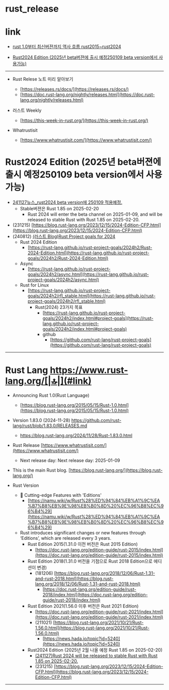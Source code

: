 # rust_release

# link

- [rust 1.0부터 최신버젼까지 역사 흐름 rust2015~rust2024](#rust-lang-httpswwwrust-langorg)

- [Rust2024 Edition (2025년 beta버젼에 출시 예정250109 beta version에서 사용가능)](#rust2024-edition-2025년-beta버젼에-출시-예정250109-beta-version에서-사용가능)

<hr />

- Rust Relese 노트 미리 알아보기
  - [https://releases.rs/docs/](https://releases.rs/docs/)
  - [https://doc.rust-lang.org/nightly/releases.html](https://doc.rust-lang.org/nightly/releases.html)

- 러스트 Weekly
  - [https://this-week-in-rust.org/](https://this-week-in-rust.org/)

- Whatrustisit
  - [https://www.whatrustisit.com/](https://www.whatrustisit.com/)


  

# Rust2024 Edition (2025년 beta버젼에 출시 예정250109 beta version에서 사용가능)
- [241127뉴스_rust2024 beta version에 250109 적용예정.](https://blog.rust-lang.org/2024/11/27/Rust-2024-public-testing.html)
  - Stable버젼은  Rust 1.85 on 2025-02-20
    - Rust 2024 will enter the beta channel on 2025-01-09, and will be released to stable Rust with Rust 1.85 on 2025-02-20.
- (231215) [https://blog.rust-lang.org/2023/12/15/2024-Edition-CFP.html](https://blog.rust-lang.org/2023/12/15/2024-Edition-CFP.html)
- (240812) [(러스트 Blog)Rust Project goals for 2024](https://blog.rust-lang.org/2024/08/12/Project-goals.html)
  - Rust 2024 Edition 
    - [https://rust-lang.github.io/rust-project-goals/2024h2/Rust-2024-Edition.html](https://rust-lang.github.io/rust-project-goals/2024h2/Rust-2024-Edition.html)
  - Async
    - [https://rust-lang.github.io/rust-project-goals/2024h2/async.html](https://rust-lang.github.io/rust-project-goals/2024h2/async.html)
  - Rust for Linux
    - [https://rust-lang.github.io/rust-project-goals/2024h2/rfl_stable.html](https://rust-lang.github.io/rust-project-goals/2024h2/rfl_stable.html)
      - Rust(2024) 23가지 목표
        - [https://rust-lang.github.io/rust-project-goals/2024h2/index.html#project-goals](https://rust-lang.github.io/rust-project-goals/2024h2/index.html#project-goals)
        - github
          - [https://github.com/rust-lang/rust-project-goals](https://github.com/rust-lang/rust-project-goals)



<hr />

# Rust Lang https://www.rust-lang.org/[|🔝|](#link)

- Announcing Rust 1.0(Rust Language)

  - [https://blog.rust-lang.org/2015/05/15/Rust-1.0.html](https://blog.rust-lang.org/2015/05/15/Rust-1.0.html)

- Version 1.83.0 (2024-11-28) https://github.com/rust-lang/rust/blob/1.83.0/RELEASES.md
  - https://blog.rust-lang.org/2024/11/28/Rust-1.83.0.html

- Rust Release [https://www.whatrustisit.com/](https://www.whatrustisit.com/)

  - Next release day: Next release day: 2025-01-09
  
- This is the main Rust blog. [https://blog.rust-lang.org/](https://blog.rust-lang.org/)


- Rust Version
  - 🚀 Cutting-edge Features with 'Editions'
    - [https://namu.wiki/w/Rust%28%ED%94%84%EB%A1%9C%EA%B7%B8%EB%9E%98%EB%B0%8D%20%EC%96%B8%EC%96%B4%29](https://namu.wiki/w/Rust%28%ED%94%84%EB%A1%9C%EA%B7%B8%EB%9E%98%EB%B0%8D%20%EC%96%B8%EC%96%B4%29)
  - Rust introduces significant changes or new features through ‘Editions’, which are released every 3 years.
    - Rust Edition 2015(1.31.0 이전 버전은 Rust 2015 Edition)
      - [https://doc.rust-lang.org/edition-guide/rust-2015/index.html](https://doc.rust-lang.org/edition-guide/rust-2015/index.html)
    - Rust Edition 2018(1.31.0 버전을 기점으로 Rust 2018 Edition으로 에디션이 변경)
      - (181206) [https://blog.rust-lang.org/2018/12/06/Rust-1.31-and-rust-2018.html](https://blog.rust-lang.org/2018/12/06/Rust-1.31-and-rust-2018.html)
        - [https://doc.rust-lang.org/edition-guide/rust-2018/index.html](https://doc.rust-lang.org/edition-guide/rust-2018/index.html)
    - Rust Edition 2021(1.56.0 이후 버전은 Rust 2021 Edition)
      - [https://doc.rust-lang.org/edition-guide/rust-2021/index.html](https://doc.rust-lang.org/edition-guide/rust-2021/index.html)
      - (211021) [https://blog.rust-lang.org/2021/10/21/Rust-1.56.0.html](https://blog.rust-lang.org/2021/10/21/Rust-1.56.0.html)
        - [https://news.hada.io/topic?id=5240](https://news.hada.io/topic?id=5240)
    - Rust2024 Edition (2025년 2월 나올 예정 Rust 1.85 on 2025-02-20)
      - [(241127)Rust 2024 will be released to stable Rust with Rust 1.85 on 2025-02-20.](https://blog.rust-lang.org/2024/11/27/Rust-2024-public-testing.html)
      - (231215) [https://blog.rust-lang.org/2023/12/15/2024-Edition-CFP.html](https://blog.rust-lang.org/2023/12/15/2024-Edition-CFP.html)


<hr>


